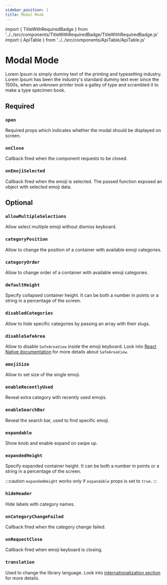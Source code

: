```yaml
---
sidebar_position: 1
title: Modal Mode
---
```


import { TitleWithRequiredBadge } from '../../src/components/TitleWithRequiredBadge/TitleWithRequiredBadge.js'
import { ApiTable } from '../../src/components/ApiTable/ApiTable.js'

# Modal Mode

Lorem Ipsum is simply dummy text of the printing and typesetting industry. Lorem Ipsum has been the industry's standard dummy text ever since the 1500s, when an unknown printer took a galley of type and scrambled it to make a type specimen book.

## Required

### <TitleWithRequiredBadge>`open`</TitleWithRequiredBadge>

Required props which indicates whether the modal should be displayed on screen.

<ApiTable typeVal='boolean' defaultVal='false'/>

### <TitleWithRequiredBadge>`onClose`</TitleWithRequiredBadge>

Callback fired when the component requests to be closed.

<ApiTable typeVal='() => void' defaultVal='undefined'/>

### <TitleWithRequiredBadge>`onEmojiSelected`</TitleWithRequiredBadge>

Callback fired when the emoji is selected. The passed function exposed an object with selected emoji data.

<ApiTable typeVal='(emoji:{ emoji, name, slug, unicode_version }) => void' defaultVal='undefined'/>

## Optional

### `allowMultipleSelections`

Allow select multiple emoji without dismiss keyboard.

<ApiTable typeVal='boolean' defaultVal='false'/>

### `categoryPosition`

Allow to change the position of a container with available emoji categories.

<ApiTable typeVal="'floating' | 'top' | 'bottom'" defaultVal="floating"/>

### `categoryOrder`

Allow to change order of a container with available emoji categories.

<ApiTable typeVal='CategoryTypes[]' defaultVal='[]'/>

### `defaultHeight`

Specify collapsed container height. It can be both a number in points or a string in a percentage of the screen.

<ApiTable typeVal='number | string' defaultVal='40%'/>

### `disabledCategories`

Allow to hide specific categories by passing an array with their slugs.

<ApiTable typeVal='CategoryTypes[]' defaultVal='[]'/>

### `disableSafeArea`

Allow to disable `SafeAreaView` inside the emoji keyboard. Look into [React Native documentation](https://reactnative.dev/docs/safeareaview) for more details about `SafeAreaView`.

<ApiTable typeVal='boolean' defaultVal='false'/>

### `emojiSize`

Allow to set size of the single emoji.

<ApiTable typeVal='number' defaultVal='28'/>

### `enableRecentlyUsed`

Reveal extra category with recently used emojis.

<ApiTable typeVal='boolean' defaultVal='false'/>

### `enableSearchBar`

Reveal the search bar, used to find specific emoji.

<ApiTable typeVal='boolean' defaultVal='false'/>

### `expandable`

Show knob and enable expand on swipe up.

<ApiTable typeVal='boolean' defaultVal='true'/>

### `expandedHeight`

Specify expanded container height. It can be both a number in points or a string in a percentage of the screen.

:::caution
`expandedHeight` works only if `expandable` props is set to `true`.
:::

<ApiTable typeVal='number | string' defaultVal='80%'/>

### `hideHeader`

Hide labels with category names.

<ApiTable typeVal='boolean' defaultVal='false'/>

### `onCategoryChangeFailed`

Callback fired when the category change failed.

<ApiTable typeVal='( info: {index, highestMeasuredFrameIndex, averageItemLength} ) => void' defaultVal='warn(info)'/>

### `onRequestClose`

Callback fired when emoji keyboard is closing.

<ApiTable typeVal='() => void' defaultVal='undefined'/>

### `translation`

Used to change the library language. Look into [internationalization section](https://github.com/TheWidlarzGroup/rn-emoji-keyboard/docs/documentation/internationalization) for more details.

<ApiTable typeVal='CategoryTranslation' defaultVal='en'/>
